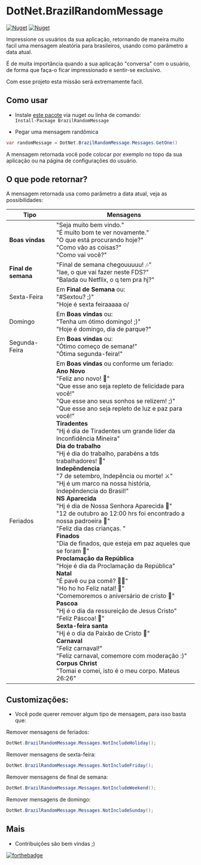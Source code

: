 # DotNet.BrazilRandomMessage

[![Nuget](https://img.shields.io/nuget/dt/BrazilRandomMessage)](https://www.nuget.org/packages/BrazilRandomMessage)
[![Nuget](https://img.shields.io/nuget/v/BrazilRandomMessage)](https://www.nuget.org/packages/BrazilRandomMessage)

Impressione os usuários da sua aplicação, retornando de maneira muito facil uma mensagem aleatória para brasileiros, usando como parâmetro a data atual.

É de muita importância quando a sua aplicação "conversa" com o usuário, de forma que faça-o ficar impressionado e sentir-se exclusivo.

Com esse projeto esta missão será extremamente facil.

## Como usar
 - Instale [este pacote](https://www.nuget.org/packages/BrazilRandomMessage/1.0.0) via nuget ou linha de comando:<br/>
`Install-Package BrazilRandomMessage`

- Pegar uma mensagem randômica <br/>
```csharp
var randomMessage = DotNet.BrazilRandomMessage.Messages.GetOne()
```

A mensagem retornada você pode colocar por exemplo no topo da sua aplicação ou na página de configurações do usuário.

## O que pode retornar?

A mensagem retornada usa como parâmetro a data atual, veja as possibilidades:

| Tipo  |  Mensagens  |
| ------------------- | ------------------- |
|  **Boas vindas** |  "Seja muito bem vindo."<br/> "É muito bom te ver novamente."<br/> "O que está procurando hoje?"<br/> "Como vão as coisas?"<br/> "Como vai você?" |
|  **Final de semana** |  "Final de semana chegouuuuu! 🎶" <br/>"Iae, o que vai fazer neste FDS?" <br/>"Balada ou Netflix, o q tem pra hj?" |
|  Sexta-Feira | Em **Final de Semana** ou: <br/>  "#Sextou? ;)"<br/> "Hoje é sexta feiraaaaa o/ |
|  Domingo | Em **Boas vindas** ou: <br/>  "Tenha um ótimo domingo! ;)" <br/> "Hoje é domingo, dia de parque?" |
|  Segunda-Feira | Em **Boas vindas** ou: <br/>   "Ótimo começo de semana!" <br/>"Ótima segunda-feira!" |
|  Feriados | Em **Boas vindas** ou conforme um feriado: <br/> **Ano Novo** <br/> "Feliz ano novo! 🎉"<br/> "Que esse ano seja repleto de felicidade para você!" <br/> "Que esse ano seus sonhos se relizem! ;)" <br/> "Que esse ano seja repleto de luz e paz para você!" <br/> **Tiradentes** <br/>  "Hj é dia de Tiradentes um grande lider da Inconfidência Mineira" <br/> **Dia do trabalho** <br/> "Hj é dia do trabalho, parabéns a tds trabalhadores! 👷‍" <br/> **Indepêndencia** <br/> "7 de setembro, Indepência ou morte! ⚔" <br/> "Hj é um marco na nossa história, Indepêndencia do Brasil!" <br/> **NS Aparecida** <br/> "Hj é dia de Nossa Senhora Aparecida 🙏" <br/> "12 de outubro ao 12:00 hrs foi encontrado a nossa padroeira 🙏" <br/> "Feliz dia das crianças. " <br/> **Finados** <br/> "Dia de finados, que esteja em paz aqueles que se foram 🙏" <br/> **Proclamação da República** <br/> "Hoje é dia da Proclamação da República" <br/> **Natal** <br/> "É pavê ou pa comê? 🤦‍♂️" <br/> "Ho ho ho Feliz natal! 🎄" <br/> "Comemoremos o aniversário de cristo 🙏" <br/> **Pascoa** <br/> "Hj é o dia da ressureição de Jesus Cristo" <br/> "Feliz Páscoa! 🐰" <br/> **Sexta-feira santa** <br/> "Hj é o dia da Paixão de Cristo 🙏" <br/> **Carnaval** <br/> "Feliz carnaval!" <br/> "Feliz carnaval, comemore com moderação :)" <br/> **Corpus Christ** <br/> "Tomai e comei, isto é o meu corpo. Mateus 26:26" |

## Customizações:
- Você pode querer remover algum tipo de mensagem, para isso basta que:

Remover mensagens de feriados:
```csharp
DotNet.BrazilRandomMessage.Messages.NotIncludeHoliday();
````
Remover mensagens de sexta-feira:
```csharp
DotNet.BrazilRandomMessage.Messages.NotIncludeFriday();
````
Remover mensagens de final de semana:
```csharp
DotNet.BrazilRandomMessage.Messages.NotIncludeWeekend();
````
Remover mensagens de domingo:
```csharp
DotNet.BrazilRandomMessage.Messages.NotIncludeSunday();
````

## Mais
- Contribuições são bem vindas ;)

[![forthebadge](https://forthebadge.com/images/badges/built-with-love.svg)](https://forthebadge.com)
